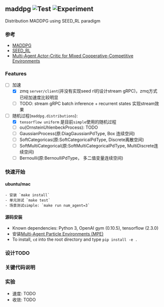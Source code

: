 ## maddpg ![Test](https://github.com/iminders/maddpg/workflows/Test/badge.svg) ![Experiment](https://github.com/iminders/maddpg/workflows/Experiment/badge.svg)
Distribution MADDPG using SEED_RL paradigm

### 参考
- [MADDPG](https://github.com/openai/maddpg)
- [SEED_RL](https://github.com/google-research/seed_rl)
- [Multi-Agent Actor-Critic for Mixed Cooperative-Competitive Environments](https://arxiv.org/pdf/1706.02275.pdf)
### Features
- [ ] 加速
    - [x] zmq `server/client`(并没有实现seed rl的设计stream gRPC)，zmq方式
已经加速度比较明显
    - [ ] TODO: stream gRPC batch inference + recurrent states 实现stream效果
- [ ] 随机过程(`maddpg.distributions`):
    - [x] `tensorflow uniform` 是目前`simple`使用的随机过程
    - [ ] ou(OrnsteinUhlenbeckProcess): TODO
    - [ ] GaussianProcess(原:DiagGaussianPdType, Box 连续空间)
    - [ ] SoftCategoricas(原:SoftCategoricalPdType, Discrete离散空间)
    - [ ] SoftMultiCategorical(原:SoftMultiCategoricalPdType, MultiDiscrete连续空间)
    - [ ] Bernoulli(原:BernoulliPdType， 多二值变量连续空间)

### 快速开始
#### ubuntu/mac
    - 安装 `make install`
    - 单元测试 `make test`
    - 场景测试simple: `make run num_agent=3`

#### 源码安装
- Known dependencies: Python 3, OpenAI gym (0.10.5), tensorflow (2.3.0)
- 安装[Multi-Agent Particle Environments (MPE)](https://github.com/openai/multiagent-particle-envs)
- To install, `cd` into the root directory and type `pip install -e .`

### 设计TODO

### 关键代码说明

### 实验
- 速度: TODO
- 收敛: TODO
